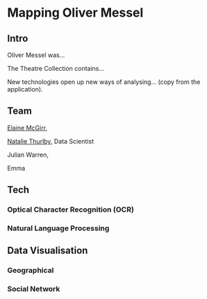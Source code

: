 # Mapping Oliver Messel

## Intro
<!--project image here-->
Oliver Messel was…

The Theatre Collection contains…

New technologies open up new ways of analysing… (copy from the application).  

## Team
[Elaine McGirr](mailto:), 

[Natalie Thurlby](mailto:natalie.thurlby@bristol.ac.uk), Data Scientist

Julian Warren, 

Emma

## Tech
<!--sample image-->

### Optical Character Recognition (OCR)

### Natural Language Processing

## Data Visualisation

### Geographical

### Social Network
